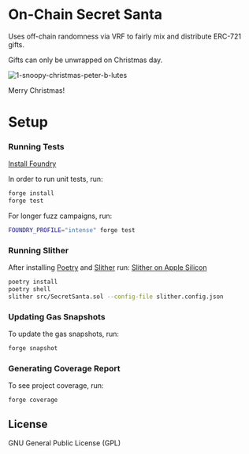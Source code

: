 # On-Chain Secret Santa

Uses off-chain randomness via VRF to fairly mix and distribute ERC-721 gifts.

Gifts can only be unwrapped on Christmas day. 

![1-snoopy-christmas-peter-b-lutes](https://user-images.githubusercontent.com/94731243/146124210-e6c19734-d9a3-4b15-b133-ff26a47d0fd4.jpeg)

Merry Christmas!

# Setup

### Running Tests

[Install Foundry](https://github.com/foundry-rs/foundry/tree/master/foundryup)

In order to run unit tests, run:

```sh
forge install
forge test
```

For longer fuzz campaigns, run:

```sh
FOUNDRY_PROFILE="intense" forge test
```

### Running Slither

After installing [Poetry](https://python-poetry.org/docs/#installing-with-the-official-installer) and [Slither](https://github.com/crytic/slither#how-to-install) run:
[Slither on Apple Silicon](https://github.com/crytic/slither/issues/1051)
```sh
poetry install
poetry shell
slither src/SecretSanta.sol --config-file slither.config.json
```


### Updating Gas Snapshots

To update the gas snapshots, run:

```sh
forge snapshot
```

### Generating Coverage Report

To see project coverage, run:

```shell
forge coverage
```

## License

GNU General Public License (GPL) 
